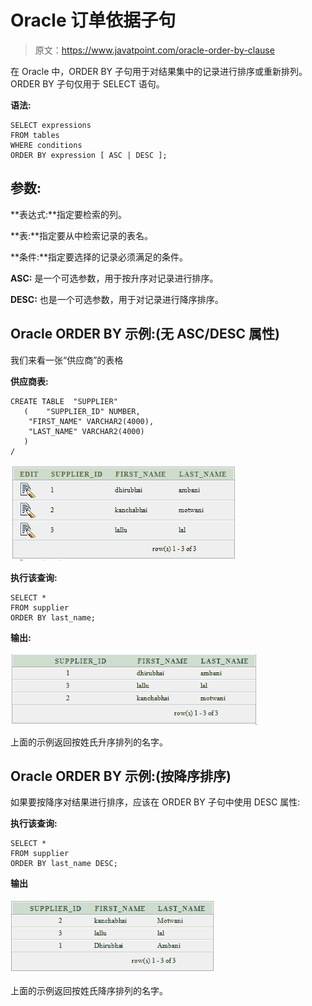 # Oracle 订单依据子句

> 原文：<https://www.javatpoint.com/oracle-order-by-clause>

在 Oracle 中，ORDER BY 子句用于对结果集中的记录进行排序或重新排列。ORDER BY 子句仅用于 SELECT 语句。

**语法:**

```
SELECT expressions
FROM tables
WHERE conditions
ORDER BY expression [ ASC | DESC ]; 

```

## 参数:

**表达式:**指定要检索的列。

**表:**指定要从中检索记录的表名。

**条件:**指定要选择的记录必须满足的条件。

**ASC:** 是一个可选参数，用于按升序对记录进行排序。

**DESC:** 也是一个可选参数，用于对记录进行降序排序。

## Oracle ORDER BY 示例:(无 ASC/DESC 属性)

我们来看一张“供应商”的表格

**供应商表:**

```
CREATE TABLE  "SUPPLIER" 
   (	"SUPPLIER_ID" NUMBER, 
	"FIRST_NAME" VARCHAR2(4000), 
	"LAST_NAME" VARCHAR2(4000)
   )
/

```

![Suppliers Table](img/37052cd67a3153e61e9fb071c524ac27.png)

**执行该查询:**

```
SELECT *
FROM supplier
ORDER BY last_name;

```

**输出:**

![oracle order by example 1](img/82058e727ed35d5a23a904d75e1aeccb.png)

上面的示例返回按姓氏升序排列的名字。

## Oracle ORDER BY 示例:(按降序排序)

如果要按降序对结果进行排序，应该在 ORDER BY 子句中使用 DESC 属性:

**执行该查询:**

```
SELECT *
FROM supplier
ORDER BY last_name DESC;

```

**输出**

![oracle order by example 2](img/453b7c695ce2f28f25fe7f8575f69e21.png)

上面的示例返回按姓氏降序排列的名字。